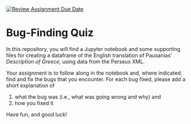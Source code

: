[![Review Assignment Due Date](https://classroom.github.com/assets/deadline-readme-button-22041afd0340ce965d47ae6ef1cefeee28c7c493a6346c4f15d667ab976d596c.svg)](https://classroom.github.com/a/Z6I9tOOB)
# Bug-Finding Quiz

In this repository, you will find a Jupyter notebook and some supporting files for creating a dataframe of the English translation of Pausanias' _Description of Greece_, using data from the Perseus XML.

Your assignment is to follow along in the notebook and, where indicated, find and fix the bugs that you encounter. For each bug fixed, please add a short explanation of

1. what the bug was (i.e., what was going wrong and why) and
2. how you fixed it

Have fun, and good luck!
